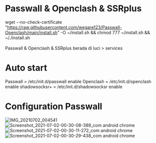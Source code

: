 # Passwall & Openclash & SSRplus
wget --no-check-certificate "https://raw.githubusercontent.com/wegare123/Passwall-Openclash/main/install.sh" -O ~/install.sh && chmod 777 ~/install.sh && ~/./install.sh
<br>
<br>
Passwall & Openclash & SSRplus berada di luci > services
# Auto start
Passwall = /etc/init.d/passwall enable
Openclash = /etc/init.d/openclash enable
shadowsocksr+ = /etc/init.d/shadowsocksr enable
# Configuration Passwall
![IMG_20210702_004541](https://user-images.githubusercontent.com/56117745/124168573-8cc8fe00-dacf-11eb-8245-811cdc1663ea.jpg)
![Screenshot_2021-07-02-00-30-08-389_com android chrome](https://user-images.githubusercontent.com/56117745/124166675-54282500-dacd-11eb-936f-8171de6b7e9f.jpg)
![Screenshot_2021-07-02-00-30-11-272_com android chrome](https://user-images.githubusercontent.com/56117745/124166677-54c0bb80-dacd-11eb-818e-25e3b5e84cbe.jpg)
![Screenshot_2021-07-02-00-30-29-438_com android chrome](https://user-images.githubusercontent.com/56117745/124166680-55595200-dacd-11eb-933e-0fb849adf603.jpg)
